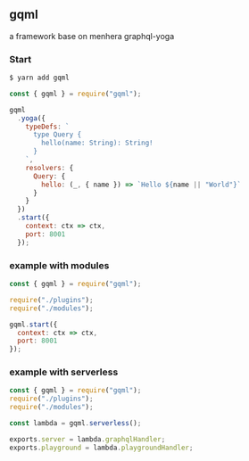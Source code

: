 ## gqml

a framework base on menhera graphql-yoga

### Start

```bash
$ yarn add gqml
```

```js
const { gqml } = require("gqml");

gqml
  .yoga({
    typeDefs: `
      type Query {
        hello(name: String): String!
      }
    `,
    resolvers: {
      Query: {
        hello: (_, { name }) => `Hello ${name || "World"}`
      }
    }
  })
  .start({
    context: ctx => ctx,
    port: 8001
  });
```

### example with modules

```js
const { gqml } = require("gqml");

require("./plugins");
require("./modules");

gqml.start({
  context: ctx => ctx,
  port: 8001
});
```

### example with serverless

```js
const { gqml } = require("gqml");
require("./plugins");
require("./modules");

const lambda = gqml.serverless();

exports.server = lambda.graphqlHandler;
exports.playground = lambda.playgroundHandler;
```
